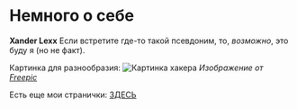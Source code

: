 # Немного о себе

**Xander Lexx**
Если встретите где-то такой псевдоним, то, _возможно_, это буду я (но не факт).

Картинка для разнообразия:
![Картинка хакера](https://img.freepik.com/free-photo/html-and-css-collage-concept-with-hacker_23-2150061984.jpg?w=1380&t=st=1699264163~exp=1699264763~hmac=01802f4b9d3d1fa9c1aebeac988c8ec8b6a9cf4590a17eae7981b493349d7b53)
*Изображение от [Freepic](https://ru.freepik.com/free-photo/html-and-css-collage-concept-with-hacker_36295469.htm#query=hacker&position=2&from_view=keyword&track=sph)*

Есть еще мои странички:
[ЗДЕСЬ](https://lap-a-toon.github.io/)
